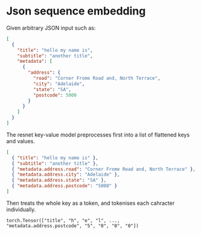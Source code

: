 # Json sequence embedding

Given arbitrary JSON input such as:

```json
[
  {
    "title": "hello my name is",
    "subtitle": "another title",
    "metadata": [
      {
        "address": {
          "road": "Corner Frome Road and, North Terrace",
          "city": "Adelaide",
          "state": "SA",
          "postcode": 5000
        }
      }
    ]
  }
]
```

The resnet key-value model preprocesses first into a list of flattened keys and values.

```json
[
  { "title": "hello my name is" },
  { "subtitle": "another title" },
  { "metadata.address.road": "Corner Frome Road and, North Terrace" },
  { "metadata.address.city": "Adelaide" },
  { "metadata.address.state": "SA" },
  { "metadata.address.postcode": "5000" }
]
```

Then treats the whole key as a token, and tokenises each cahracter individually.

```
torch.Tensor(["title", "h", "e", "l", ..., "metadata.address.postcode", "5", "0", "0", "0"])
```

